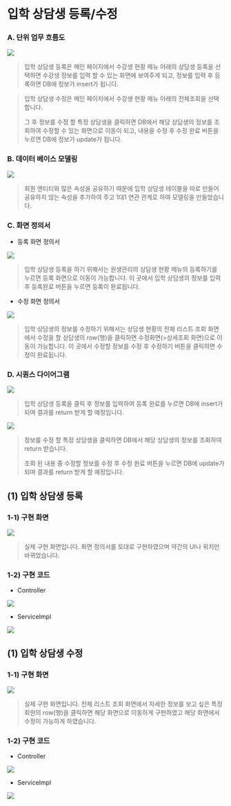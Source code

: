 # 입학 상담생 등록/수정

### A. 단위 업무 흐름도

![](../../../../../.gitbook/assets/흐름도등록수정.PNG)

> 입학 상담생 등록은 메인 페이지에서 수강생 현황 메뉴 아래의 상담생 등록을 선택하면  수강생 정보를 입력 할 수 있는 화면에 보여주게 되고, 정보를 입력 후 등록하면 DB에 정보가 insert가 됩니다.

> 입학 상담생 수정은 메인 페이지에서 수강생 현황 메뉴 아래의 전체조회을 선택합니다.
>
> 그 후 정보를 수정 할 특정 상담생을 클릭하면 DB에서 해당 상담생의 정보를 조회하여 수정할 수 있는 화면으로 이동이 되고, 내용을 수정 후 수정 완료 버튼을 누르면 DB에 정보가 update가 됩니다.



### B. 데이터 베이스 모델링

![](<../../../../../.gitbook/assets/입학 모델링.PNG>)

> 회원 엔티티와 많은 속성을 공유하기 때문에 입학 상담생 테이블을 따로 만들어 공유하지 않는 속성을 추가하여 주고 1대1 연관 관계로 하여 모델링을 만들었습니다.&#x20;



### C. 화면 정의서

* 등록 화면 정의서

![](../../../../../.gitbook/assets/입학등록정의서.PNG)

> 입학 상담생 등록을 하기 위해서는 원생관리의 상담생 현황 메뉴의 등록하기를 누르면 등록 화면으로 이동이 가능합니다. 이 곳에서 입학 상담생의 정보를 입력 후 등록완료 버튼을 누르면 등록이 완료됩니다.&#x20;

* 수정 화면 정의서

![](../../../../../.gitbook/assets/입학수정정의서.PNG)

> 입학 상담생의 정보를 수정하기 위해서는 상담생 현황의 전체 리스트 조회 화면에서 수정을 할 상담생의 row(행)을 클릭하면 수정화면(=상세조회 화면)으로 이동이 가능합니다. 이 곳에서 수정할 정보를 수정 후 수정하기 버튼을 클릭하면 수정이 완료됩니다.&#x20;



### D. 시퀀스 다이어그램

![](../../../../../.gitbook/assets/입학등록시퀀스.PNG)

> 입학 상담생 등록을 클릭 후 정보를 입력하여 등록 완료를 누르면 DB에 insert가 되며 결과를 return 받게 할 예정입니다.

![](../../../../../.gitbook/assets/입학수정시퀀스.PNG)

> 정보를 수정 할 특정 상담생을 클릭하면 DB에서 해당 상담생의 정보를 조회하여 return 받습니다.&#x20;
>
> 조회 된 내용 중 수정할 정보를 수정 후 수정 완료 버튼을 누르면 DB에 update가 되며 결과를 return 받게 할 예정입니다.&#x20;



## (1) 입학 상담생 등록

### 1-1) 구현 화면

![](../../../../../.gitbook/assets/입학등록구현화면.PNG)

> 실제 구현 화면입니다. 화면 정의서를 토대로 구현하였으며 약간의 UI나 위치만 바뀌었습니다.

### 1-2) 구현 코드

* Controller

![](../../../../../.gitbook/assets/입학등록컨드롤.PNG)

* ServiceImpl

![](../../../../../.gitbook/assets/등록레포지토리.PNG)

## (1) 입학 상담생 수정



### 1-1) 구현 화면

![](../../../../../.gitbook/assets/입학수정구현화면.PNG)

> 실제 구현 화면입니다. 전체 리스트 조회 화면에서 자세한 정보를 보고 싶은 특정 회원의 row(행)을 클릭하면 해당 화면으로 이동하게 구현하였고 해당 화면에서 수정이 가능하게 하였습니다.

### 1-2) 구현 코드

* Controller

![](../../../../../.gitbook/assets/입학수정컨트롤.PNG)

* ServiceImpl

![](../../../../../.gitbook/assets/입학수정서비스.PNG)

